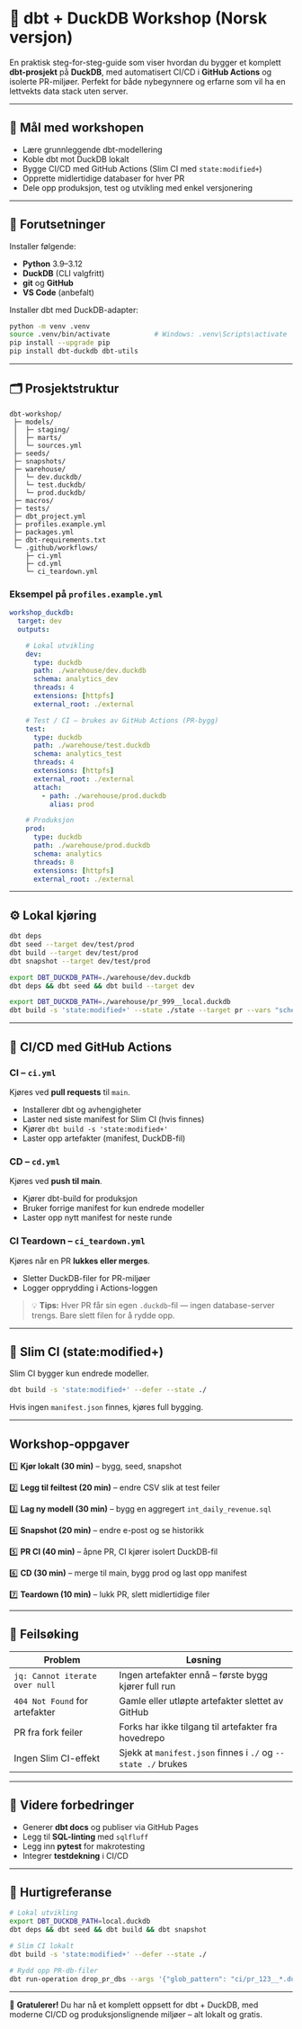 # 🦆 dbt + DuckDB Workshop (Norsk versjon)

En praktisk steg-for-steg-guide som viser hvordan du bygger et komplett **dbt-prosjekt** på **DuckDB**, med automatisert CI/CD i **GitHub Actions** og isolerte PR-miljøer. Perfekt for både nybegynnere og erfarne som vil ha en lettvekts data stack uten server.

---

## 🚀 Mål med workshopen

- Lære grunnleggende dbt-modellering
- Koble dbt mot DuckDB lokalt
- Bygge CI/CD med GitHub Actions (Slim CI med `state:modified+`)
- Opprette midlertidige databaser for hver PR
- Dele opp produksjon, test og utvikling med enkel versjonering

---

## 🧩 Forutsetninger

Installer følgende:

- **Python** 3.9–3.12
- **DuckDB** (CLI valgfritt)
- **git** og **GitHub**
- **VS Code** (anbefalt)

Installer dbt med DuckDB-adapter:

```bash
python -m venv .venv
source .venv/bin/activate           # Windows: .venv\Scripts\activate
pip install --upgrade pip
pip install dbt-duckdb dbt-utils
```

---

## 🗂️ Prosjektstruktur

```text
dbt-workshop/
 ├─ models/
 │  ├─ staging/
 │  ├─ marts/
 │  └─ sources.yml
 ├─ seeds/
 ├─ snapshots/
 ├─ warehouse/
 │  └─ dev.duckdb/
 │  └─ test.duckdb/
 │  └─ prod.duckdb/
 ├─ macros/
 ├─ tests/
 ├─ dbt_project.yml
 ├─ profiles.example.yml
 ├─ packages.yml
 ├─ dbt-requirements.txt
 └─ .github/workflows/
    ├─ ci.yml
    ├─ cd.yml
    └─ ci_teardown.yml
```

### Eksempel på `profiles.example.yml`

```yaml
workshop_duckdb:
  target: dev
  outputs:

    # Lokal utvikling 
    dev:
      type: duckdb
      path: ./warehouse/dev.duckdb
      schema: analytics_dev
      threads: 4
      extensions: [httpfs]
      external_root: ./external

    # Test / CI — brukes av GitHub Actions (PR-bygg)
    test:
      type: duckdb
      path: ./warehouse/test.duckdb      
      schema: analytics_test
      threads: 4
      extensions: [httpfs]
      external_root: ./external
      attach:
        - path: ./warehouse/prod.duckdb   
          alias: prod

    # Produksjon 
    prod:
      type: duckdb
      path: ./warehouse/prod.duckdb
      schema: analytics
      threads: 8
      extensions: [httpfs]
      external_root: ./external

```

---

## ⚙️ Lokal kjøring

```bash
dbt deps 
dbt seed --target dev/test/prod
dbt build --target dev/test/prod
dbt snapshot --target dev/test/prod

export DBT_DUCKDB_PATH=./warehouse/dev.duckdb
dbt deps && dbt seed && dbt build --target dev

export DBT_DUCKDB_PATH=./warehouse/pr_999__local.duckdb
dbt build -s 'state:modified+' --state ./state --target pr --vars "schema_id: pr_999__local"
```

---

## 🔁 CI/CD med GitHub Actions

### CI – `ci.yml`
Kjøres ved **pull requests** til `main`.

- Installerer dbt og avhengigheter
- Laster ned siste manifest for Slim CI (hvis finnes)
- Kjører `dbt build -s 'state:modified+'`
- Laster opp artefakter (manifest, DuckDB-fil)

### CD – `cd.yml`
Kjøres ved **push til main**.

- Kjører dbt-build for produksjon
- Bruker forrige manifest for kun endrede modeller
- Laster opp nytt manifest for neste runde

### CI Teardown – `ci_teardown.yml`
Kjøres når en PR **lukkes eller merges**.

- Sletter DuckDB-filer for PR-miljøer
- Logger opprydding i Actions-loggen

> 💡 **Tips:** Hver PR får sin egen `.duckdb`-fil — ingen database-server trengs. Bare slett filen for å rydde opp.

---

## 🧠 Slim CI (state:modified+)

Slim CI bygger kun endrede modeller.

```bash
dbt build -s 'state:modified+' --defer --state ./
```

Hvis ingen `manifest.json` finnes, kjøres full bygging.

---


## Workshop-oppgaver

1️⃣ **Kjør lokalt (30 min)** – bygg, seed, snapshot

2️⃣ **Legg til feiltest (20 min)** – endre CSV slik at test feiler

3️⃣ **Lag ny modell (30 min)** – bygg en aggregert `int_daily_revenue.sql`

4️⃣ **Snapshot (20 min)** – endre e-post og se historikk

5️⃣ **PR CI (40 min)** – åpne PR, CI kjører isolert DuckDB-fil

6️⃣ **CD (30 min)** – merge til main, bygg prod og last opp manifest

7️⃣ **Teardown (10 min)** – lukk PR, slett midlertidige filer

---

## 🧹 Feilsøking

| Problem | Løsning |
|----------|----------|
| `jq: Cannot iterate over null` | Ingen artefakter ennå – første bygg kjører full run |
| `404 Not Found` for artefakter | Gamle eller utløpte artefakter slettet av GitHub |
| PR fra fork feiler | Forks har ikke tilgang til artefakter fra hovedrepo |
| Ingen Slim CI-effekt | Sjekk at `manifest.json` finnes i `./` og `--state ./` brukes |

---

## 🔧 Videre forbedringer

- Generer **dbt docs** og publiser via GitHub Pages
- Legg til **SQL-linting** med `sqlfluff`
- Legg inn **pytest** for makrotesting
- Integrer **testdekning** i CI/CD

---

## 🧾 Hurtigreferanse

```bash
# Lokal utvikling
export DBT_DUCKDB_PATH=local.duckdb
dbt deps && dbt seed && dbt build && dbt snapshot

# Slim CI lokalt
dbt build -s 'state:modified+' --defer --state ./

# Rydd opp PR-db-filer
dbt run-operation drop_pr_dbs --args '{"glob_pattern": "ci/pr_123__*.duckdb"}'
```

---

🎉 **Gratulerer!** Du har nå et komplett oppsett for dbt + DuckDB, med moderne CI/CD og produksjonslignende miljøer – alt lokalt og gratis.

